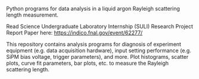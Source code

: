 Python programs for data analysis in a liquid argon Rayleigh scattering length measurement.

Read Science Undergraduate Laboratory Internship (SULI) Research Project Report Paper here: https://indico.fnal.gov/event/62277/


This repository contains analysis programs for diagnosis of experiment equipment (e.g. data acquisition hardware), input setting performance (e.g. SiPM bias voltage, trigger parameters), and more. Plot histograms, scatter plots, curve fit parameters, bar plots, etc. to measure the Rayleigh scattering length.

